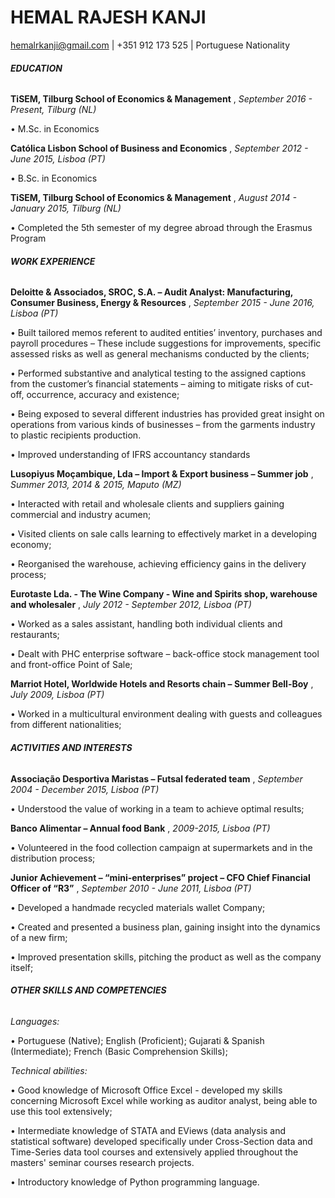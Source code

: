 HEMAL RAJESH KANJI
=======
hemalrkanji@gmail.com | +351 912 173 525 | Portuguese Nationality

##### _EDUCATION_ <h6>

**TiSEM, Tilburg School of Economics & Management** , *September 2016 - Present, Tilburg (NL)*

•	M.Sc. in Economics

**Católica Lisbon School of Business and Economics** , *September 2012 - June 2015, Lisboa (PT)*

•	B.Sc. in Economics

**TiSEM, Tilburg School of Economics & Management** , *August 2014 - January 2015, Tilburg (NL)*

•	Completed the 5th semester of my degree abroad through the Erasmus Program

##### _WORK EXPERIENCE_ <H6>

**Deloitte & Associados, SROC, S.A. – Audit Analyst: Manufacturing, Consumer Business, Energy & Resources** , *September 2015 - June 2016, Lisboa (PT)*

•	Built tailored memos referent to audited entities’ inventory, purchases and payroll procedures – These include suggestions for improvements, specific assessed risks as well as general mechanisms conducted by the clients;

•	Performed substantive and analytical testing to the assigned captions from the customer’s financial statements – aiming to mitigate risks of cut-off, occurrence, accuracy and existence;

•	Being exposed to several different industries has provided great insight on operations from various kinds of businesses – from the garments industry to plastic recipients production.

•	Improved understanding of IFRS accountancy standards

**Lusopiyus Moçambique, Lda – Import & Export business – Summer job** , *Summer 2013, 2014 & 2015, Maputo (MZ)*

•	Interacted with retail and wholesale clients and suppliers gaining commercial and industry acumen;	              

•	Visited clients on sale calls learning to effectively market in a developing economy;

•	Reorganised the warehouse, achieving efficiency gains in the delivery process; 

**Eurotaste Lda. - The Wine Company - Wine and Spirits shop, warehouse and wholesaler** , *July 2012 - September 2012, Lisboa (PT)*              

•	Worked as a sales assistant, handling both individual clients and restaurants;				

•	Dealt with PHC enterprise software – back-office stock management tool and front-office Point of Sale;

**Marriot Hotel, Worldwide Hotels and Resorts chain – Summer Bell-Boy** , *July 2009, Lisboa (PT)*	

•	Worked in a multicultural environment dealing with guests and colleagues from different nationalities;	

##### _ACTIVITIES AND INTERESTS_	<H6>

**Associação Desportiva Maristas – Futsal federated team** , *September 2004 - December 2015, Lisboa (PT)*						

•	Understood the value of working in a team to achieve optimal results;

**Banco Alimentar – Annual food Bank** , *2009-2015, Lisboa (PT)*							

•	Volunteered in the food collection campaign at supermarkets and in the distribution process;	 	 

**Junior Achievement – “mini-enterprises” project – CFO Chief Financial Officer of “R3”** , *September 2010 - June 2011, Lisboa (PT)*

•	Developed a handmade recycled materials wallet Company;					

•	Created and presented a business plan, gaining insight into the dynamics of a new firm;

•	Improved presentation skills, pitching the product as well as the company itself;

##### _OTHER SKILLS AND COMPETENCIES_ <h6>

*Languages:*

•	Portuguese (Native); English (Proficient); Gujarati & Spanish (Intermediate); French (Basic Comprehension Skills);

*Technical abilities:*

•	 Good knowledge of Microsoft Office Excel - developed my skills concerning Microsoft Excel while working as auditor analyst, being able to use this tool extensively;	

•	Intermediate knowledge of STATA and EViews (data analysis and statistical software) developed specifically under Cross-Section data and Time-Series data tool courses and extensively applied throughout the masters' seminar courses research projects.

•	Introductory knowledge of Python programming language.























